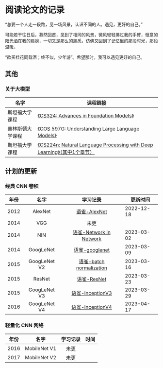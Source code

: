 # 阅读论文的记录

“总要一个人走一段路，见一场风景，认识不同的人。遇见，更好的自己。”

可能若干往日后，慕然回首，见到了相同的风景，微风轻轻拂过我的手臂，惬意的阳光洒在我的肩膀，一切又是那么的熟悉，仿佛又回到了记忆里的那段时光，那段温暖。

“欲买桂花同载酒；终不似，少年游”。希望那时，我可以遇见更好的自己。

## 其他

### 关于大模型

| 名字             | 课程链接                                                                                                                                                       |
| ---------------- | -------------------------------------------------------------------------------------------------------------------------------------------------------------- |
| 斯坦福大学课程   | [《CS324: Advances in Foundation Models》](https://stanford-cs324.github.io/)                                                                                     |
| 普林斯顿大学课程 | [《COS 597G: Understanding Large Language Models》](https://www.cs.princeton.edu/courses/archive/fall22/cos597G/)                                                 |
| 斯坦福大学课程   | [《CS224n: Natural Language Processing with Deep Learning》（其中1个章节）](http://web.stanford.edu/class/cs224n/slides/cs224n-2023-lecture11-prompting-rlhf.pdf) |

## 计划的更新

### 经典 CNN 卷积

| 年份 |     名字     |                                       学习记录                                       | 更新时间   |
| ---- | :----------: | :-----------------------------------------------------------------------------------: | ---------- |
| 2012 |   AlexNet   |     [语雀-AlexNet](https://www.yuque.com/shuoouba/deeplearning/syg020gvb5m1c2k9 "None")     | 2022-12-18 |
| 2014 |     VGG     |                                         未更                                         |            |
| 2014 |     NIN     | [语雀-Network in Network](https://www.yuque.com/shuoouba/deeplearning/hwp2vtzcn5oo0abm) | 2023-03-02 |
| 2014 |  GoogLeNet  |      [语雀-googlenet](https://www.yuque.com/shuoouba/deeplearning/vmzoqkggrsn2epg4)      | 2023-03-09 |
| 2015 | GoogLeNet V2 | [语雀-batch normalization](https://www.yuque.com/shuoouba/deeplearning/zbrwgyo8l7a2l60b) | 2023-03-16 |
| 2015 |    ResNet    |       [语雀-ResNet](https://www.yuque.com/shuoouba/deeplearning/vz3p093p363ph1a9)       | 2023-03-23 |
| 2015 | GoogLeNet V3 |     [语雀-InceptionV3](https://www.yuque.com/shuoouba/deeplearning/dv2pwzkm4zp437cf)     | 2023-03-29 |
| 2016 | GoogLeNet V4 |                                   [语雀-InceptionV4]()                                   | 2023-04-17 |

### 轻量化 CNN 网络

| 年份 |     名字     | 学习记录 | 时间 |
| ---- | :----------: | :------: | ---- |
| 2016 | MobileNet V1 |   未更   |      |
| 2017 | MobileNet V2 |   未更   |      |
